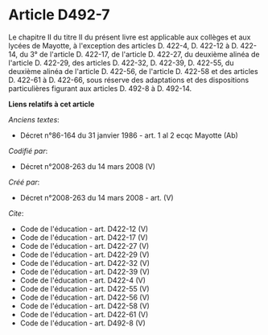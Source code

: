 # Article D492-7

Le chapitre II du titre II du présent livre est applicable aux collèges et aux lycées de Mayotte, à l'exception des articles
D. 422-4, D. 422-12 à D. 422-14, du 3° de l'article D. 422-17, de l'article D. 422-27, du deuxième alinéa de l'article D.
422-29, des articles D. 422-32, D. 422-39, D. 422-55, du deuxième alinéa de l'article D. 422-56, de l'article D. 422-58 et
des articles D. 422-61 à D. 422-66, sous réserve des adaptations et des dispositions particulières figurant aux articles D.
492-8 à D. 492-14.

**Liens relatifs à cet article**

_Anciens textes_:

  - Décret n°86-164 du 31 janvier 1986 - art. 1 al 2 ecqc Mayotte (Ab)

_Codifié par_:

  - Décret n°2008-263 du 14 mars 2008 (V)

_Créé par_:

  - Décret n°2008-263 du 14 mars 2008 - art. (V)

_Cite_:

  - Code de l'éducation - art. D422-12 (V)
  - Code de l'éducation - art. D422-17 (V)
  - Code de l'éducation - art. D422-27 (V)
  - Code de l'éducation - art. D422-29 (V)
  - Code de l'éducation - art. D422-32 (V)
  - Code de l'éducation - art. D422-39 (V)
  - Code de l'éducation - art. D422-4 (V)
  - Code de l'éducation - art. D422-55 (V)
  - Code de l'éducation - art. D422-56 (V)
  - Code de l'éducation - art. D422-58 (V)
  - Code de l'éducation - art. D422-61 (V)
  - Code de l'éducation - art. D492-8 (V)
